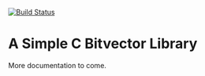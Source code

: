 [![Build Status](https://travis-ci.com/weaversa/bitvector.svg?branch=master)](https://travis-ci.com/weaversa/bitvector)

# A Simple C Bitvector Library

More documentation to come.
